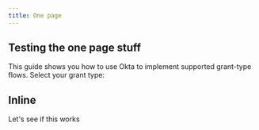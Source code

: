 ```yaml
---
title: One page
---
```


## Testing the one page stuff

This guide shows you how to use Okta to implement supported grant-type flows.
Select your grant type:

 <StackSelector snippet="overview"/>

 ## Inline

 Let's see if this works

 <StackSelector snippet="overview" />

<NextSectionLink/>